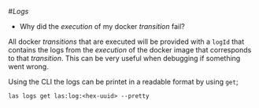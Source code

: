 #*Logs*

- Why did the *execution* of my docker *transition* fail? 

All docker *transitions* that are executed will be provided with a `logId` that contains the logs from 
the *execution* of the docker image that corresponds to that *transition*. 
This can be very useful when debugging if something went wrong.

Using the CLI the logs can be printet in a readable format by using `get`;

    las logs get las:log:<hex-uuid> --pretty